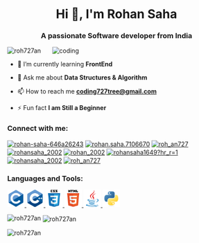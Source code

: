 <h1 align="center">Hi 👋, I'm Rohan Saha</h1>
<h3 align="center">A passionate Software developer from India</h3>
<img align="right" alt="coding" width="400" src="https://camo.githubusercontent.com/5ddf73ad3a205111cf8c686f687fc216c2946a75005718c8da5b837ad9de78c9/68747470733a2f2f7468756d62732e6766796361742e636f6d2f4576696c4e657874446576696c666973682d736d616c6c2e676966">
<p align="left"> <img src="https://komarev.com/ghpvc/?username=roh727an&label=Profile%20views&color=0e75b6&style=flat" alt="roh727an" /> </p>

- 🌱 I’m currently learning **FrontEnd**

- 💬 Ask me about **Data Structures & Algorithm**

- 📫 How to reach me **coding727tree@gmail.com**

- ⚡ Fun fact **I am Still a Beginner**

<h3 align="left">Connect with me:</h3>
<p align="left">
<a href="https://linkedin.com/in/rohan-saha-646a26243" target="blank"><img align="center" src="https://raw.githubusercontent.com/rahuldkjain/github-profile-readme-generator/master/src/images/icons/Social/linked-in-alt.svg" alt="rohan-saha-646a26243" height="30" width="40" /></a>
<a href="https://fb.com/rohan.saha.7106670" target="blank"><img align="center" src="https://raw.githubusercontent.com/rahuldkjain/github-profile-readme-generator/master/src/images/icons/Social/facebook.svg" alt="rohan.saha.7106670" height="30" width="40" /></a>
<a href="https://instagram.com/roh_an727" target="blank"><img align="center" src="https://raw.githubusercontent.com/rahuldkjain/github-profile-readme-generator/master/src/images/icons/Social/instagram.svg" alt="roh_an727" height="30" width="40" /></a>
<a href="https://www.youtube.com/c/https://www.youtube.com/channel/ucofrtvxttucnloisxnyroka" target="blank"><img align="center" 
<a href="https://www.codechef.com/users/rohansaha_2002" target="blank"><img align="center" src="https://cdn.codechef.com/sites/default/files/uploads/pictures/4affd66504e9b0069d72dddacaadda29.png" alt="rohansaha_2002" height="30" width="40" /></a>
<a href="https://codeforces.com/profile/rohan_2002" target="blank"><img align="center" src="https://raw.githubusercontent.com/rahuldkjain/github-profile-readme-generator/master/src/images/icons/Social/codeforces.svg" alt="rohan_2002" height="30" width="40" /></a>
<a href="https://www.hackerrank.com/rohansaha1649?hr_r=1" target="blank"><img align="center" src="https://raw.githubusercontent.com/rahuldkjain/github-profile-readme-generator/master/src/images/icons/Social/hackerrank.svg" alt="rohansaha1649?hr_r=1" height="30" width="40" /></a>
<a href="https://www.leetcode.com/rohansaha_2002" target="blank"><img align="center" src="https://raw.githubusercontent.com/rahuldkjain/github-profile-readme-generator/master/src/images/icons/Social/leet-code.svg" alt="rohansaha_2002" height="30" width="40" /></a>
<a href="https://auth.geeksforgeeks.org/user/roh_an727" target="blank"><img align="center" src="https://raw.githubusercontent.com/rahuldkjain/github-profile-readme-generator/master/src/images/icons/Social/geeks-for-geeks.svg" alt="roh_an727" height="30" width="40" /></a>
</p>

<h3 align="left">Languages and Tools:</h3>
<p align="left"> <a href="https://www.cprogramming.com/" target="_blank" rel="noreferrer"> <img src="https://raw.githubusercontent.com/devicons/devicon/master/icons/c/c-original.svg" alt="c" width="40" height="40"/> </a> <a href="https://www.w3schools.com/cpp/" target="_blank" rel="noreferrer"> <img src="https://raw.githubusercontent.com/devicons/devicon/master/icons/cplusplus/cplusplus-original.svg" alt="cplusplus" width="40" height="40"/> </a> <a href="https://www.w3schools.com/css/" target="_blank" rel="noreferrer"> <img src="https://raw.githubusercontent.com/devicons/devicon/master/icons/css3/css3-original-wordmark.svg" alt="css3" width="40" height="40"/> </a> <a href="https://www.w3.org/html/" target="_blank" rel="noreferrer"> <img src="https://raw.githubusercontent.com/devicons/devicon/master/icons/html5/html5-original-wordmark.svg" alt="html5" width="40" height="40"/> </a> <a href="https://www.java.com" target="_blank" rel="noreferrer"> <img src="https://raw.githubusercontent.com/devicons/devicon/master/icons/java/java-original.svg" alt="java" width="40" height="40"/> </a> <a href="https://www.python.org" target="_blank" rel="noreferrer"> <img src="https://raw.githubusercontent.com/devicons/devicon/master/icons/python/python-original.svg" alt="python" width="40" height="40"/> </a> </p>

<p><img align="left" src="https://github-readme-stats.vercel.app/api/top-langs?username=roh727an&show_icons=true&locale=en&layout=compact" alt="roh727an" /></p>

<p>&nbsp;<img align="center" src="https://github-readme-stats.vercel.app/api?username=roh727an&show_icons=true&locale=en" alt="roh727an" /></p>

<p><img align="center" src="https://github-readme-streak-stats.herokuapp.com/?user=roh727an&" alt="roh727an" /></p>
